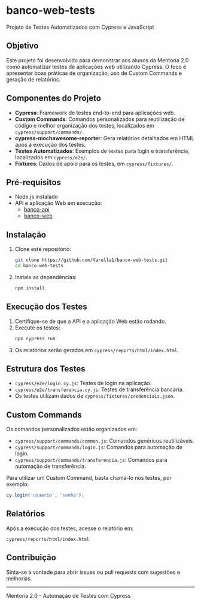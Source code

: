 # banco-web-tests

Projeto de Testes Automatizados com Cypress e JavaScript

## Objetivo
Este projeto foi desenvolvido para demonstrar aos alunos da Mentoria 2.0 como automatizar testes de aplicações web utilizando Cypress. O foco é apresentar boas práticas de organização, uso de Custom Commands e geração de relatórios.

## Componentes do Projeto
- **Cypress**: Framework de testes end-to-end para aplicações web.
- **Custom Commands**: Comandos personalizados para reutilização de código e melhor organização dos testes, localizados em `cypress/support/commands/`.
- **cypress-mochawesome-reporter**: Gera relatórios detalhados em HTML após a execução dos testes.
- **Testes Automatizados**: Exemplos de testes para login e transferência, localizados em `cypress/e2e/`.
- **Fixtures**: Dados de apoio para os testes, em `cypress/fixtures/`.

## Pré-requisitos
- Node.js instalado
- API e aplicação Web em execução:
  - [banco-api](https://github.com/juliodelimas/banco-api)
  - [banco-web](https://github.com/juliodelimas/banco-web)

## Instalação
1. Clone este repositório:
   ```bash
   git clone https://github.com/Varella1/banco-web-tests.git
   cd banco-web-tests
   ```
2. Instale as dependências:
   ```bash
   npm install
   ```

## Execução dos Testes
1. Certifique-se de que a API e a aplicação Web estão rodando.
2. Execute os testes:
   ```bash
   npx cypress run
   ```
3. Os relatórios serão gerados em `cypress/reports/html/index.html`.

## Estrutura dos Testes
- `cypress/e2e/login.cy.js`: Testes de login na aplicação.
- `cypress/e2e/transferencia.cy.js`: Testes de transferência bancária.
- Os testes utilizam dados de `cypress/fixtures/credenciais.json`.

## Custom Commands
Os comandos personalizados estão organizados em:
- `cypress/support/commands/common.js`: Comandos genéricos reutilizáveis.
- `cypress/support/commands/login.js`: Comandos para automação de login.
- `cypress/support/commands/transferencia.js`: Comandos para automação de transferência.

Para utilizar um Custom Command, basta chamá-lo nos testes, por exemplo:
```javascript
cy.login('usuario', 'senha');
```

## Relatórios
Após a execução dos testes, acesse o relatório em:
```
cypress/reports/html/index.html
```

## Contribuição
Sinta-se à vontade para abrir issues ou pull requests com sugestões e melhorias.

---
Mentoria 2.0 - Automação de Testes com Cypress

